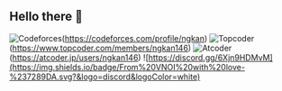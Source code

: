 ## Hello there 👋

![Codeforces](https://cp-logo.vercel.app/codeforces/ngkan?logo=true)(https://codeforces.com/profile/ngkan)
![Topcoder](https://cp-logo.vercel.app/topcoder/ngkan146?logo=true)(https://www.topcoder.com/members/ngkan146)
![Atcoder](https://cp-logo.vercel.app/atcoder/ngkan146?logo=true)(https://atcoder.jp/users/ngkan146)
![https://discord.gg/6Xjn9HDMvM](https://img.shields.io/badge/From%20VNOI%20with%20love-%237289DA.svg?&logo=discord&logoColor=white)
